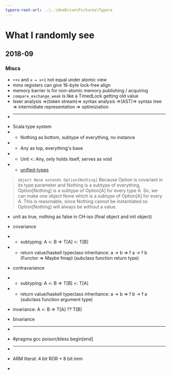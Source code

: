 ```yaml
---
typora-root-url: ..\..\OneDrive\Pictures\Typora
---
```


# What I randomly see

## 2018-09

### Miscs
* `++x` and `x = x+1` not equal under atomic view
* mmx registers can give 16-byte lock-free align
* memory barrier is for non-atomic memory publishing / acquiring
* `compare_exchange_weak` is like a TimedLock getting old value
* lexer analysis =>(token stream)=> syntax analysis =>(AST)=> syntax tree => intermidiate representation => optimiziation
* -----
* Scala type system
* + Nothing as bottom, subtype of everything, no instance
* + Any as top, everything's base
* + Unit <: Any, only holds itself, serves as void
* + [unified-types](https://docs.scala-lang.org/tour/unified-types.html)
> `object None extends Option[Nothing]`
> Because Option is covariant in its type parameter and Nothing is a subtype of everything, Option[Nothing] is a subtype of Option[A] for every type A. So, we can make one object None which is a subtype of Option[A] for every  A. This is reasonable, since Nothing cannot be instantiated so Option[Nothing] will always be without a value.
* unit as true, nothing as false in CH-iso (final object and init object)
* covariance
* + subtyping: A <: B => T[A] <: T[B]
* + return value/haskell typeclass inheritance: a -> b => f a -> f b (Functor => Maybe fmap) (subclass function return type)
* contravariance
* + subtyping: A <: B => T[B] <: T[A]
* + return value/haskell typeclass inheritance: a -> b => f b -> f a (subclass function argument type)
* invariance: A <: B => T[A] ?? T[B]
* bivariance
* -----
* #pragma gcc poison/bless begin[end]
* -----
* ARM literal: 4 bit ROR + 8 bit imm

* 
